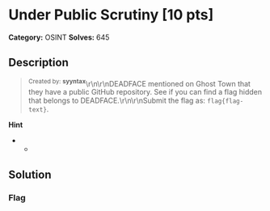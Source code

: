 # Under Public Scrutiny [10 pts]

**Category:** OSINT
**Solves:** 645

## Description
><sup>Created by: <b>syyntax</b></sup>\r\n\r\nDEADFACE mentioned on Ghost Town that they have a public GitHub repository. See if you can find a flag hidden that belongs to DEADFACE.\r\n\r\nSubmit the flag as: `flag{flag-text}`.

**Hint**
* -

## Solution

### Flag

